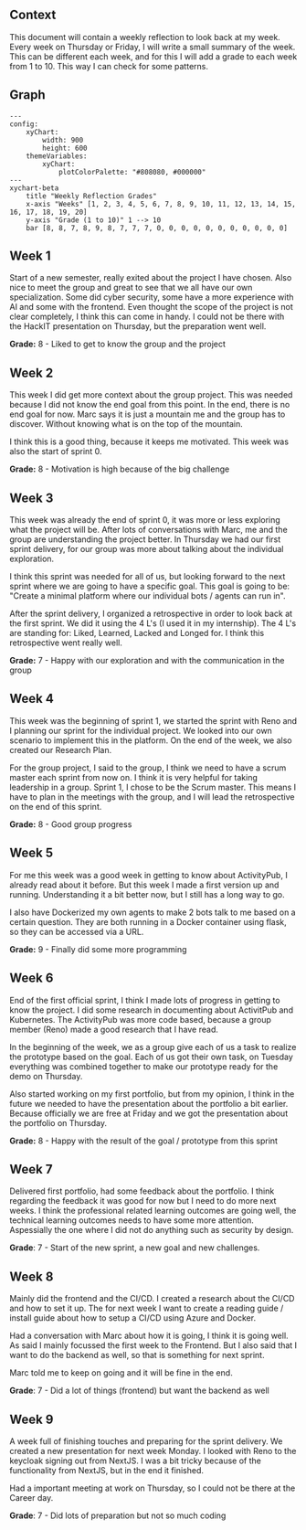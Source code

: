 ## Context
This document will contain a weekly reflection to look back at my week. Every week on Thursday or Friday, I will write a small summary of the week. This can be different each week, and for this I will add a grade to each week from 1 to 10. This way I can check for some patterns.

## Graph
``` mermaid
---
config:
    xyChart:
        width: 900
        height: 600
    themeVariables:
        xyChart:
            plotColorPalette: "#808080, #000000"
---
xychart-beta
    title "Weekly Reflection Grades"
    x-axis "Weeks" [1, 2, 3, 4, 5, 6, 7, 8, 9, 10, 11, 12, 13, 14, 15, 16, 17, 18, 19, 20]
    y-axis "Grade (1 to 10)" 1 --> 10
    bar [8, 8, 7, 8, 9, 8, 7, 7, 7, 0, 0, 0, 0, 0, 0, 0, 0, 0, 0, 0]
```

## Week 1
Start of a new semester, really exited about the project I have chosen. Also nice to meet the group and great to see that we all have our own specialization. Some did cyber security, some have a more experience with AI and some with the frontend. Even thought the scope of the project is not clear completely, I think this can come in handy. I could not be there with the HackIT presentation on Thursday, but the preparation went well. 

**Grade:** 8 - Liked to get to know the group and the project

## Week 2
This week I did get more context about the group project. This was needed because I did not know the end goal from this point. In the end, there is no end goal for now. Marc says it is just a mountain me and the group has to discover. Without knowing what is on the top of the mountain. 

I think this is a good thing, because it keeps me motivated. This week was also the start of sprint 0.

**Grade:** 8 - Motivation is high because of the big challenge

## Week 3
This week was already the end of sprint 0, it was more or less exploring what the project will be. After lots of conversations with Marc, me and the group are understanding the project better. In Thursday we had our first sprint delivery, for our group was more about talking about the individual exploration. 

I think this sprint was needed for all of us, but looking forward to the next sprint where we are going to have a specific goal. This goal is going to be: "Create a minimal platform where our individual bots / agents can run in".

After the sprint delivery, I organized a retrospective in order to look back at the first sprint. We did it using the 4 L's (I used it in my internship). The 4 L's are standing for: Liked, Learned, Lacked and Longed for. I think this retrospective went really well.

**Grade:** 7 - Happy with our exploration and with the communication in the group

## Week 4
This week was the beginning of sprint 1, we started the sprint with Reno and I planning our sprint for the individual project. We looked into our own scenario to implement this in the platform. On the end of the week, we also created our Research Plan. 

For the group project, I said to the group, I think we need to have a scrum master each sprint from now on. I think it is very helpful for taking leadership in a group. Sprint 1, I chose to be the Scrum master. This means I have to plan in the meetings with the group, and I will lead the retrospective on the end of this sprint.

**Grade:** 8 - Good group progress

## Week 5
For me this week was a good week in getting to know about ActivityPub, I already read about it before. But this week I made a first version up and running. Understanding it a bit better now, but I still has a long way to go. 

I also have Dockerized my own agents to make 2 bots talk to me based on a certain question. They are both running in a Docker container using flask, so they can be accessed via a URL.

**Grade:** 9 - Finally did some more programming

## Week 6
End of the first official sprint, I think I made lots of progress in getting to know the project. I did some research in documenting about ActivitPub and Kubernetes. The ActivityPub was more code based, because a group member (Reno) made a good research that I have read. 

In the beginning of the week, we as a group give each of us a task to realize the prototype based on the goal. Each of us got their own task, on Tuesday everything was combined together to make our prototype ready for the demo on Thursday.

Also started working on my first portfolio, but from my opinion, I think in the future we needed to have the presentation about the portfolio a bit earlier. Because officially we are free at Friday and we got the presentation about the portfolio on Thursday.

**Grade:** 8 - Happy with the result of the goal / prototype from this sprint

## Week 7
Delivered first portfolio, had some feedback about the portfolio. I think regarding the feedback it was good for now but I need to do more next weeks. I think the professional related learning outcomes are going well, the technical learning outcomes needs to have some more attention. Aspessially the one where I did not do anything such as security by design.

**Grade**: 7 - Start of the new sprint, a new goal and new challenges.

## Week 8
Mainly did the frontend and the CI/CD. I created a research about the CI/CD and how to set it up. The for next week I want to create a reading guide / install guide about how to setup a CI/CD using Azure and Docker.

Had a conversation with Marc about how it is going, I think it is going well. As said I mainly focussed the first week to the Frontend. But I also said that I want to do the backend as well, so that is something for next sprint.

Marc told me to keep on going and it will be fine in the end.

**Grade**: 7 - Did a lot of things (frontend) but want the backend as well

## Week 9
A week full of finishing touches and preparing for the sprint delivery. We created a new presentation for next week Monday. I looked with Reno to the keycloak signing out from NextJS. I was a bit tricky because of the functionality from NextJS, but in the end it finished.

Had a important meeting at work on Thursday, so I could not be there at the Career day.

**Grade**: 7 - Did lots of preparation but not so much coding